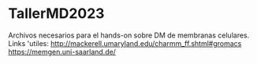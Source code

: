 # TallerMD2023
 Archivos necesarios para el hands-on sobre DM de membranas celulares.
 Links 'utiles:
 http://mackerell.umaryland.edu/charmm_ff.shtml#gromacs
 https://memgen.uni-saarland.de/ 
